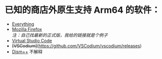 # 已知的商店外原生支持 Arm64 的软件：
- [Everything](https://www.voidtools.com/zh-cn/downloads/)
- [Mozilla Firefox](https://archive.mozilla.org/pub/firefox/releases/77.0.1/win64-aarch64/)  
*注：自己找最新的正式版，我给的链接就是个例子*
- [Virtual Studio Code](https://code.visualstudio.com/Download)
- ~~[VSCodium]~~(https://github.com/VSCodium/vscodium/releases) <!-- 还是再等等 -->
- [Dism++](https://www.chuyu.me/zh-Hans/) 不解释
